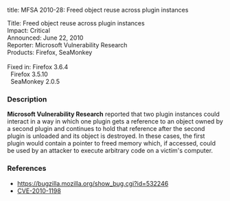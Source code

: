 title: MFSA 2010-28: Freed object reuse across plugin instances

<p>
<span class="label">Title:</span>      Freed object reuse across plugin instances<br/>
<span class="label">Impact:</span>     Critical<br/>
<span class="label">Announced:</span>  June 22, 2010<br/>
<span class="label">Reporter:</span>   Microsoft Vulnerability Research<br/>
<span class="label">Products:</span>   Firefox, SeaMonkey<br/>
<br/>
<span class="label">Fixed in:</span>   Firefox 3.6.4<br/>
<span class="label">&#160;</span>      Firefox 3.5.10<br/>
<span class="label">&#160;</span>      SeaMonkey 2.0.5<br/>
</p>


<h3>Description</h3>

<p><strong>Microsoft Vulnerability Research</strong> reported that two
plugin instances could interact in a way in which one plugin gets a
reference to an object owned by a second plugin and continues to hold
that reference after the second plugin is unloaded and its object is
destroyed.  In these cases, the first plugin would contain a pointer
to freed memory which, if accessed, could be used by an attacker to
execute arbitrary code on a victim's computer.</p>

<h3>References</h3>

<ul>
  <li><a href="https://bugzilla.mozilla.org/show_bug.cgi?id=532246">https://bugzilla.mozilla.org/show_bug.cgi?id=532246</a></li>
  <li><a class="ex-ref" href="http://cve.mitre.org/cgi-bin/cvename.cgi?name=CVE-2010-1198">CVE-2010-1198</a></li>
</ul>




